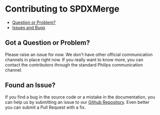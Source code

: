 # Contributing to SPDXMerge 

 - [Question or Problem?](#question)
 - [Issues and Bugs](#issue)

## <a name="question"></a> Got a Question or Problem?
Please raise an issue for now. We don't have other official communication channels in place right now. If you really want to know more, you can contact the contributors through the standard Philips communication channel.

## <a name="issue"></a> Found an Issue?
If you find a bug in the source code or a mistake in the documentation, you can help us by submitting an issue to our [Github Repository][github]. Even better you can submit a Pull Request with a fix.

[github]: https://github.com/philips-software/SPDXMerge/issues

